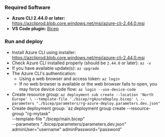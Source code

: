 ### Required Software

- **Azure CLI 2.44.0 or later:** https://azcliprod.blob.core.windows.net/msi/azure-cli-2.44.0.msi
- **VS Code plugin:** [Bicep](https://marketplace.visualstudio.com/items?itemName=ms-azuretools.vscode-bicep)

### Run and deploy

- Install Azure CLI using installer: https://azcliprod.blob.core.windows.net/msi/azure-cli-2.44.0.msi
- Check Azure CLI installed properly (should be `2.44.0` or later): `az -v`
- If you have available update(s): `az upgrade`
- The Azure CLI's authentication:
  - Using a web browser and access token: `az login`
  - If no web browser is available or the web browser fails to open, you may force device code flow: `az login --use-device-code`
- Create resource group: `az deployment sub create --location 'North Europe' \
                                                   --template-file './bicep/rgAzureDeploy.bicep' \
                                                   --parameters "./bicep/parameters/rg-azure-deploy.parameters.dev.json"`
- Create deployment group: `az deployment group create --resource-group "rg-mytask" \
                                                       --template-file "./bicep/main.bicep" \
                                                       --parameters "./bicep/parameters/parameters.dev.json" \
                                                       adminUser="username" adminPassword="password" 
                                                  
